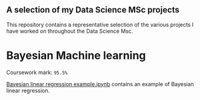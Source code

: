 ## A selection of my Data Science MSc projects
This repository contains a representative selection of the various projects I have worked on throughout the Data Science Msc.

# Bayesian Machine learning 
Coursework mark: `95.5%`

[Bayesian linear regression example.ipynb](https://github.com/ChrisMcD0nagh/Data-Science-MSc-project_selection/blob/main/Bayesian%20Machine%20Learning/Bayesian%20linear%20regression%20example) contains an example of Bayesian linear regression. 
